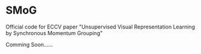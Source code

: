 # SMoG
Official code for ECCV paper "Unsupervised Visual Representation Learning by Synchronous Momentum Grouping"

Comming Soon......

